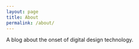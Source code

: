 ```yaml
---
layout: page
title: About
permalink: /about/
---
```


A blog about the onset of digital design technology.